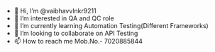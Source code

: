 - 👋 Hi, I’m @vaibhavvlnkr9211
- 👀 I’m interested in QA and QC role
- 🌱 I’m currently learning Automation Testing(Different Frameworks)
- 💞️ I’m looking to collaborate on API Testing
- 📫 How to reach me Mob.No.- 7020885844

<!---
vaibhavvlnkr9211/vaibhavvlnkr9211 is a ✨ special ✨ repository because its `README.md` (this file) appears on your GitHub profile.
You can click the Preview link to take a look at your changes.
--->
